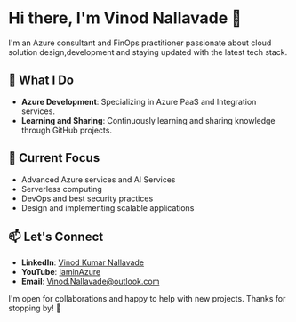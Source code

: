 # Hi there, I'm Vinod Nallavade 👋

I'm an Azure consultant and FinOps practitioner passionate about cloud solution design,development and staying updated with the latest tech stack.

## 🔭 What I Do

- **Azure Development**: Specializing in Azure PaaS and Integration services.
- **Learning and Sharing**: Continuously learning and sharing knowledge through GitHub projects.

## 🌱 Current Focus

- Advanced Azure services and AI Services
- Serverless computing
- DevOps and best security practices
- Design and implementing scalable applications

## 📫 Let's Connect

- **LinkedIn**: [Vinod Kumar Nallavade](https://www.linkedin.com/in/vinod-kumar-nallavade/)
- **YouTube**: [IaminAzure](https://www.youtube.com/@iaminazure)
- **Email**: Vinod.Nallavade@outlook.com

I'm open for collaborations and happy to help with new projects. Thanks for stopping by! 🚀

